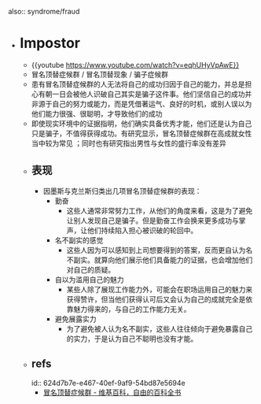 also:: syndrome/fraud
- # Impostor
  - {{youtube https://www.youtube.com/watch?v=eqhUHyVpAwE}}
  - 冒名顶替症候群 / 冒名顶替现象 / 骗子症候群
  - 患有冒名顶替症候群的人无法将自己的成功归因于自己的能力，并总是担心有朝一日会被他人识破自己其实是骗子这件事。他们坚信自己的成功并非源于自己的努力或能力，而是凭借著运气、良好的时机，或别人误以为他们能力很强、很聪明，才导致他们的成功
  - 即使现实环境中的证据指明，他们确实具备优秀才能，他们还是认为自己只是骗子，不值得获得成功。有研究显示，冒名顶替症候群在高成就女性当中较为常见 ；同时也有研究指出男性与女性的盛行率没有差异
  - ## 表现
    - 因墨斯与克兰斯归类出几项冒名顶替症候群的表现：
      - 勤奋
        - 这些人通常非常努力工作，从他们的角度来看，这是为了避免让别人发现自己是骗子。但是勤奋工作会换来更多成功与掌声，让他们持续陷入担心被识破的轮回中。
      - 名不副实的感觉
        - 这些人因为可以感知到上司想要得到的答案，反而更自认为名不副实。就算向他们展示他们具备能力的证据，也会增加他们对自己的质疑。
      - 自以为滥用自己的魅力
        - 某些人除了展现工作能力外，可能会在职场运用自己的魅力来获得赞许，但当他们获得认可后又会认为自己的成就完全是依靠魅力得来的，与自己的工作能力无关。
      - 避免展露实力
        - 为了避免被人认为名不副实，这些人往往倾向于避免暴露自己的实力，于是认为自己不聪明也没有才能。
  - ## refs
    id:: 624d7b7e-e467-40ef-9af9-54bd87e5694e
    - [冒名顶替症候群 - 维基百科，自由的百科全书](https://zh.wikipedia.org/zh-cn/%E5%86%92%E5%90%8D%E9%A0%82%E6%9B%BF%E7%97%87%E5%80%99%E7%BE%A4)